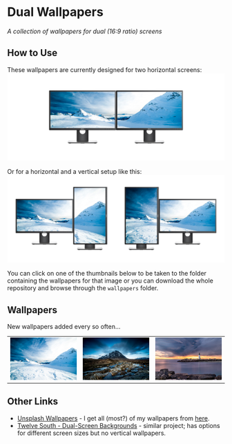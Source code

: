 # Dual Wallpapers
_A collection of wallpapers for dual (16:9 ratio) screens_


## How to Use
These wallpapers are currently designed for two horizontal screens:
![Horizontal & Horizontal](assets/horizontal-horizontal.jpg)

Or for a horizontal and a vertical setup like this:
![Horizontal & Vertical](assets/horizontal-vertical.jpg)

You can click on one of the thumbnails below to be taken to the folder containing the wallpapers for that image or you can download the whole repository and browse through the `wallpapers` folder.

## Wallpapers
New wallpapers added every so often...

| | | |
|-|-|-|
|[![Wallpaper Thumbnail](wallpapers/cFplR9ZGnAk/thumbnail.jpg)](https://github.com/jalendport/dual-wallpapers/tree/master/wallpapers/cFplR9ZGnAk)|[![Wallpaper Thumbnail](wallpapers/PaNxe-QJwhE/thumbnail.jpg)](https://github.com/jalendport/dual-wallpapers/tree/master/wallpapers/PaNxe-QJwhE)|[![Wallpaper Thumbnail](wallpapers/z6IyHYU0uF8/thumbnail.jpg)](https://github.com/jalendport/dual-wallpapers/tree/master/wallpapers/z6IyHYU0uF8)|

## Other Links
- [Unsplash Wallpapers](https://unsplash.com/wallpaper) - I get all (most?) of my wallpapers from [here](https://unsplash.com/wallpaper/1339090/4k-wallpapers).
- [Twelve South - Dual-Screen Backgrounds](https://www.twelvesouth.com/wallpaper) - similar project; has options for different screen sizes but no vertical wallpapers.
